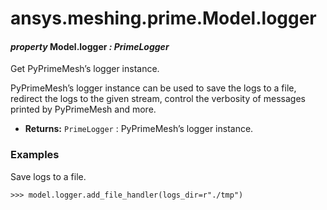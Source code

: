 # ansys.meshing.prime.Model.logger



#### *property* Model.logger *: PrimeLogger*

Get PyPrimeMesh’s logger instance.

PyPrimeMesh’s logger instance can be used to save the logs to a file,
redirect the logs to the given stream, control the verbosity
of messages printed by PyPrimeMesh and more.

* **Returns:**
  `PrimeLogger`
  : PyPrimeMesh’s logger instance.

### Examples

Save logs to a file.

```pycon
>>> model.logger.add_file_handler(logs_dir=r"./tmp")
```

<!-- !! processed by numpydoc !! -->
